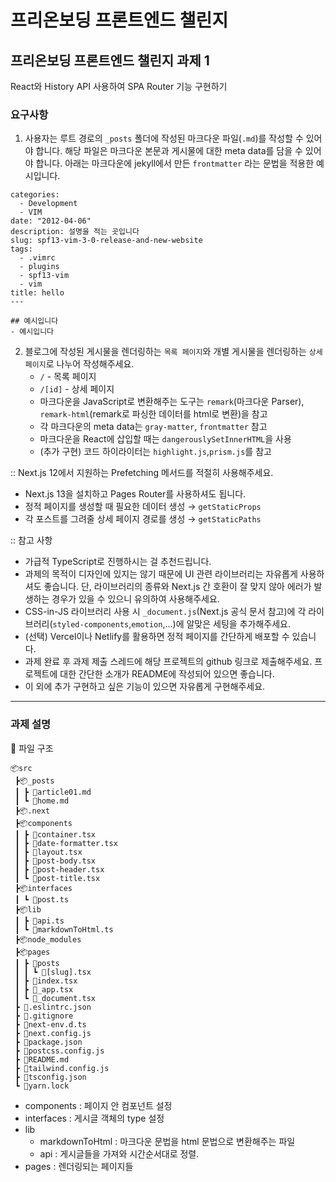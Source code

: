 # 프리온보딩 프론트엔드 챌린지
## 프리온보딩 프론트엔드 챌린지 과제 1
React와 History API 사용하여 SPA Router 기능 구현하기

### 요구사항
1) 사용자는 루트 경로의 `_posts` 폴더에 작성된 마크다운 파일(`.md`)를 작성할 수 있어야 합니다. 해당 파일은 마크다운 본문과 게시물에 대한 meta data를 담을 수 있어야 합니다. 아래는 마크다운에 jekyll에서 만든 `frontmatter` 라는 문법을 적용한 예시입니다.
```
categories:
  - Development
  - VIM
date: "2012-04-06"
description: 설명을 적는 곳입니다
slug: spf13-vim-3-0-release-and-new-website
tags:
  - .vimrc
  - plugins
  - spf13-vim
  - vim
title: hello
---

## 예시입니다
- 예시입니다
```

2) 블로그에 작성된 게시물을 렌더링하는 `목록 페이지`와 개별 게시물을 렌더링하는 `상세 페이지`로 나누어 작성해주세요.
   + `/` - 목록 페이지
   + `/[id]` - 상세 페이지
   + 마크다운을 JavaScript로 변환해주는 도구는 `remark`(마크다운 Parser), `remark-html`(remark로 파싱한 데이터를 html로 변환)을 참고
   + 각 마크다운의 meta data는 `gray-matter`, `frontmatter` 참고
   + 마크다운을 React에 삽입할 때는 `dangerouslySetInnerHTML`을 사용
   + (추가 구현) 코드 하이라이터는 `highlight.js`,`prism.js`를 참고


:: Next.js 12에서 지원하는 Prefetching 메서드를 적절히 사용해주세요.
  + Next.js 13을 설치하고 Pages Router를 사용하셔도 됩니다.
  + 정적 페이지를 생성할 때 필요한 데이터 생성 → `getStaticProps`
  + 각 포스트를 그려줄 상세 페이지 경로를 생성 → `getStaticPaths`

:: 참고 사항
  + 가급적 TypeScript로 진행하시는 걸 추천드립니다.
  + 과제의 목적이 디자인에 있지는 않기 때문에 UI 관련 라이브러리는 자유롭게 사용하셔도 좋습니다. 단, 라이브러리의 종류와 Next.js 간 호환이 잘 맞지 않아 에러가 발생하는 경우가 있을 수 있으니 유의하여 사용해주세요.
  + CSS-in-JS 라이브러리 사용 시 `_document.js`(Next.js 공식 문서 참고)에 각 라이브러리(`styled-components`,`emotion`,...)에 알맞은 세팅을 추가해주세요.
  + (선택) Vercel이나 Netlify를 활용하면 정적 페이지를 간단하게 배포할 수 있습니다.
  + 과제 완료 후 과제 제출 스레드에 해당 프로젝트의 github 링크로 제출해주세요. 프로젝트에 대한 간단한 소개가 README에 작성되어 있으면 좋습니다.
  + 이 외에 추가 구현하고 싶은 기능이 있으면 자유롭게 구현해주세요.
   
------------

### 과제 설명
📂 파일 구조
```
📦src
 ┣📦_posts
 ┃ ┣ 📜article01.md
 ┃ ┗ 📜home.md
 ┣📦.next
 ┣📦components
 ┃ ┣ 📜container.tsx
 ┃ ┣ 📜date-formatter.tsx
 ┃ ┣ 📜layout.tsx
 ┃ ┣ 📜post-body.tsx
 ┃ ┣ 📜post-header.tsx
 ┃ ┗ 📜post-title.tsx
 ┣📦interfaces
 ┃ ┗ 📜post.ts
 ┣📦lib
 ┃ ┣ 📜api.ts
 ┃ ┗ 📜markdownToHtml.ts
 ┣📦node_modules
 ┣📦pages
 ┃ ┣ 📂posts
 ┃ ┃ ┗ 📜[slug].tsx
 ┃ ┣ 📜index.tsx
 ┃ ┣ 📜_app.tsx
 ┃ ┗ 📜_document.tsx
 ┣ 📜.eslintrc.json
 ┣ 📜.gitignore
 ┣ 📜next-env.d.ts
 ┣ 📜next.config.js
 ┣ 📜package.json
 ┣ 📜postcss.config.js
 ┣ 📜README.md
 ┣ 📜tailwind.config.js
 ┣ 📜tsconfig.json
 ┗ 📜yarn.lock
```
+ components : 페이지 안 컴포넌트 설정
+ interfaces : 게시글 객체의 type 설정
+ lib
  + markdownToHtml : 마크다운 문법을 html 문법으로 변환해주는 파일
  + api : 게시글들을 가져와 시간순서대로 정렬.
+ pages : 렌더링되는 페이지들
